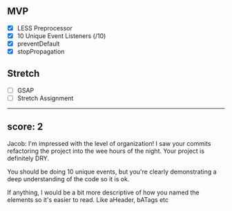 ## MVP

- [x] LESS Preprocessor
- [x] 10 Unique Event Listeners (/10)
- [x] preventDefault
- [x] stopPropagation

## Stretch

- [ ] GSAP
- [ ] Stretch Assignment

---------------
score: 2
---------------
Jacob: I'm impressed with the level of organization!  I saw your commits refactoring the project into the wee hours of the night.  Your project is definitely DRY.

You should be doing 10 unique events, but you're clearly demonstrating a deep understanding of the code so it is ok.

If anything, I would be a bit more descriptive of how you named the elements so it's easier to read.  Like aHeader, bATags etc